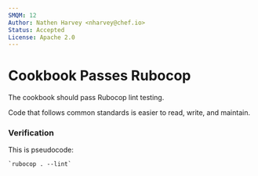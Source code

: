 ```yaml
---
SMQM: 12
Author: Nathen Harvey <nharvey@chef.io>
Status: Accepted
License: Apache 2.0
---
```


# Cookbook Passes Rubocop

The cookbook should pass Rubocop lint testing.

Code that follows common standards is easier to read, write, and maintain.

### Verification

This is pseudocode:

    `rubocop . --lint`
